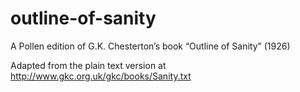 # outline-of-sanity

A Pollen edition of G.K. Chesterton’s book “Outline of Sanity” (1926)

Adapted from the plain text version at <http://www.gkc.org.uk/gkc/books/Sanity.txt>

